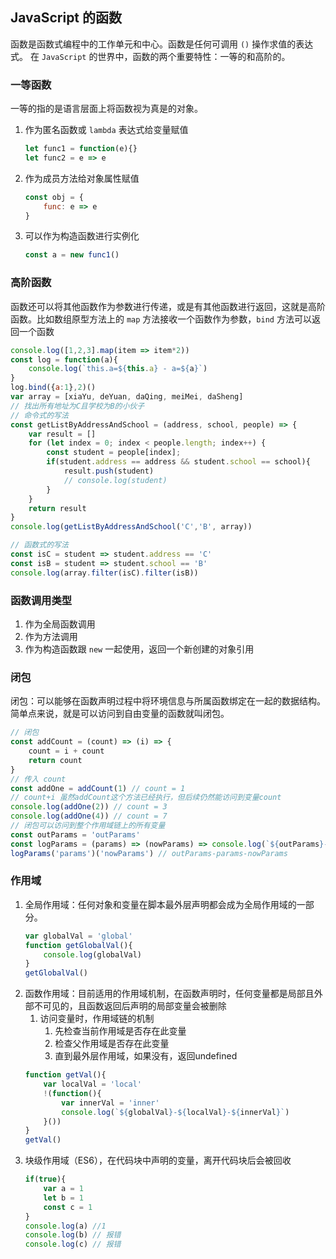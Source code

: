 ## JavaScript 的函数
函数是函数式编程中的工作单元和中心。函数是任何可调用 `()` 操作求值的表达式。
在 `JavaScript` 的世界中，函数的两个重要特性：一等的和高阶的。
### 一等函数
一等的指的是语言层面上将函数视为真是的对象。
1. 作为匿名函数或 `lambda` 表达式给变量赋值
    ```javascript
    let func1 = function(e){}
    let func2 = e => e
    ```
2. 作为成员方法给对象属性赋值
    ```javascript
    const obj = {
        func: e => e
    }
    ```
3. 可以作为构造函数进行实例化
   ```javascript
   const a = new func1()
   ```
### 高阶函数
函数还可以将其他函数作为参数进行传递，或是有其他函数进行返回，这就是高阶函数。比如数组原型方法上的 `map` 方法接收一个函数作为参数，`bind` 方法可以返回一个函数
```javascript
console.log([1,2,3].map(item => item*2))
const log = function(a){
    console.log(`this.a=${this.a} - a=${a}`)
}
log.bind({a:1},2)()
var array = [xiaYu, deYuan, daQing, meiMei, daSheng]
// 找出所有地址为C且学校为B的小伙子
// 命令式的写法
const getListByAddressAndSchool = (address, school, people) => {
    var result = []
    for (let index = 0; index < people.length; index++) {
        const student = people[index];
        if(student.address == address && student.school == school){
            result.push(student)
            // console.log(student)
        }
    }
    return result
}
console.log(getListByAddressAndSchool('C','B', array))

// 函数式的写法
const isC = student => student.address == 'C'
const isB = student => student.school == 'B'
console.log(array.filter(isC).filter(isB))
```
### 函数调用类型
1. 作为全局函数调用
2. 作为方法调用
3. 作为构造函数跟 `new` 一起使用，返回一个新创建的对象引用

### 闭包
闭包：可以能够在函数声明过程中将环境信息与所属函数绑定在一起的数据结构。简单点来说，就是可以访问到自由变量的函数就叫闭包。
```javascript
// 闭包
const addCount = (count) => (i) => {
    count = i + count
    return count
}
// 传入 count
const addOne = addCount(1) // count = 1
// count+i 虽然addCount这个方法已经执行，但后续仍然能访问到变量count
console.log(addOne(2)) // count = 3
console.log(addOne(4)) // count = 7
// 闭包可以访问到整个作用域链上的所有变量
const outParams = 'outParams'
const logParams = (params) => (nowParams) => console.log(`${outParams}-${params}-${nowParams}`)
logParams('params')('nowParams') // outParams-params-nowParams
```
### 作用域
1. 全局作用域：任何对象和变量在脚本最外层声明都会成为全局作用域的一部分。
    ```javascript
    var globalVal = 'global'
    function getGlobalVal(){
        console.log(globalVal)
    }
    getGlobalVal()
    ```
2. 函数作用域：目前适用的作用域机制，在函数声明时，任何变量都是局部且外部不可见的，且函数返回后声明的局部变量会被删除
   1. 访问变量时，作用域链的机制
      1. 先检查当前作用域是否存在此变量
      2. 检查父作用域是否存在此变量
      3. 直到最外层作用域，如果没有，返回undefined
    ```javascript
    function getVal(){
        var localVal = 'local'
        !(function(){
            var innerVal = 'inner'
            console.log(`${globalVal}-${localVal}-${innerVal}`)
        }())
    }
    getVal()
    ```
3. 块级作用域（ES6），在代码块中声明的变量，离开代码块后会被回收
    ```javascript
    if(true){
        var a = 1
        let b = 1
        const c = 1
    }
    console.log(a) //1
    console.log(b) // 报错
    console.log(c) // 报错
    ```
